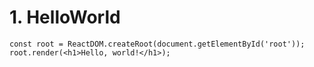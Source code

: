 # 1. HelloWorld

```React
const root = ReactDOM.createRoot(document.getElementById('root'));
root.render(<h1>Hello, world!</h1>);
```